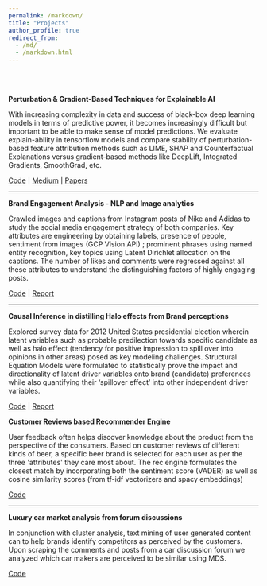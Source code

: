 ```yaml
---
permalink: /markdown/
title: "Projects"
author_profile: true
redirect_from: 
  - /md/
  - /markdown.html
---
```

<br><br>

**Perturbation & Gradient-Based Techniques for Explainable AI**

With increasing complexity in data and success of black-box deep learning models in terms of predictive power, it becomes increasingly difficult but important to be able to make sense of model predictions. We evaluate explain-ability in tensorflow models and compare stability of perturbation-based feature attribution methods such as LIME, SHAP and Counterfactual Explanations versus gradient-based methods like DeepLift, Integrated Gradients, SmoothGrad, etc.

[Code](https://github.com/abhinav-sharma-6167/Advanced-ML-and-XAI/tree/main/Project)
| [Medium](https://medium.com/@abhinav_utexas/explainable-ai-e3cf209af5fc)
| [Papers](https://github.com/abhinav-sharma-6167/Advanced-ML-and-XAI/tree/main/Research%20Papers/Explainable%20AI)

---

**Brand Engagement Analysis - NLP and Image analytics**

Crawled images and captions from Instagram posts of Nike and Adidas to study the social media engagement strategy of both companies.
Key attributes are engineering by obtaining labels, presence of people, sentiment from images (GCP Vision API) ; prominent phrases using named entity recognition, key topics using Latent Dirichlet allocation on the captions. The number of likes and comments were regressed against all these attributes to understand the distinguishing factors of highly engaging posts.

[Code](https://github.com/vicgpt/Unstructured-Data-Analytics/tree/main/Project)
| [Report](https://github.com/vicgpt/Unstructured-Data-Analytics/blob/main/Project/Brand-Analytics.pdf)

---

**Causal Inference in distilling Halo effects from Brand perceptions**

Explored survey data for 2012 United States presidential election wherein latent variables such as probable predilection towards specific candidate as well as halo effect (tendency for positive impression to spill over into opinions in other areas) posed as key modeling challenges. Structural Equation Models were formulated to statistically prove the impact and directionality of latent driver variables onto brand (candidate) preferences while also quantifying their ‘spillover effect’ into other independent driver variables.

[Code](https://github.com/abhinav-sharma-6167/Causal-Inference-for-Brand-Assessment/blob/main/halo%20effect.ipynb)
| [Report](https://github.com/abhinav-sharma-6167/Causal-Inference-for-Brand-Assessment/blob/main/Marketing%20Project%20slides%20v1.pdf)

**Customer Reviews based Recommender Engine**

User feedback often helps discover knowledge about the product from the perspective of the consumers. Based on customer reviews of different kinds of beer, a specific beer brand is selected for each user as per the three 'attributes' they care most about. The rec engine formulates the closest match by incorporating both the sentiment score (VADER) as well as cosine similarity scores (from tf-idf vectorizers and spacy embeddings)

[Code](https://github.com/vicgpt/Unstructured-Data-Analytics/blob/main/Assignment%202%20-%20Beer%20review/beer_review.ipynb)

---

**Luxury car market analysis from forum discussions**

In conjunction with cluster analysis, text mining of user generated content can to help brands identify competitors as perceived by the customers. Upon scraping the comments and posts from a car discussion forum we analyzed which car makers are perceived to be similar using MDS. 

[Code](https://github.com/vicgpt/Unstructured-Data-Analytics/blob/main/Assignment%201%20-%20Car%20Brands/Car-Brand-Text-Analytics.ipynb)


